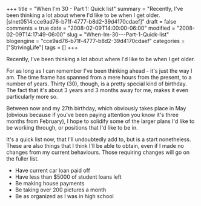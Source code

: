 +++
title = "When I'm 30 - Part 1: Quick list"
summary = "Recently, I've been thinking a lot about where I'd like to be when I get older. [slnet0514:cce9ad76-b71f-4777-b8d2-39d4170cdaef]"
draft = false
comments = true
date = "2008-02-09T14:00:00-06:00"
modified = "2008-02-09T14:17:49-06:00"
slug = "When-Im-30---Part-1-Quick-list"
blogengine = "cce9ad76-b71f-4777-b8d2-39d4170cdaef"
categories = ["StrivingLife"]
tags = []
+++

<p>
Recently, I&#39;ve been thinking a lot about where I&#39;d like to be when I get older. 
</p>
<p>
For as long as I can remember I&#39;ve been thinking ahead - it&#39;s just the way I am. The time frame has spanned from a mere hours from the present, to a number of years. Thirty (30), though, is a pretty special kind of birthday. The fact that it&#39;s about 3 years and 3 months away for me, makes it even particularly more so. 
</p>
<p>
Between now and my 27th birthday, which obviously takes place in May (obvious because if you&#39;ve been paying attention you know it&#39;s three months from February), I hope to solidify some of the larger plans I&#39;d like to be working through, or positions that I&#39;d like to be in. 
</p>
<p>
It&#39;s a quick list now, that I&#39;ll undoubtedly add to, but is a start nonetheless. These are also things that I think I&#39;ll be able to obtain, even if I made no changes from my current behaviours. Those requiring changes will go on the fuller list. 
</p>
<ul>
	<li>
	<div>
	Have current car loan paid off 
	</div>
	</li>
	<li>
	<div>
	Have less than $5000 of student loans left 
	</div>
	</li>
	<li>
	<div>
	Be making house payments 
	</div>
	</li>
	<li>
	<div>
	Be taking over 200 pictures a month 
	</div>
	</li>
	<li>
	<div>
	Be as organized as I was in high school 
	</div>
	</li>
</ul>
<p>
&nbsp;
</p>

